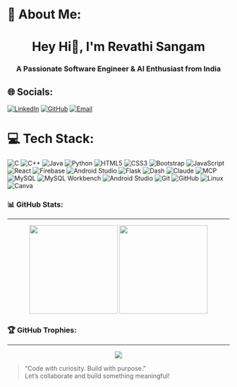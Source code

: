 # 💫 About Me:
<h1 align="center">Hey Hi👋, I'm Revathi Sangam</h1>
<h3 align="center">A Passionate Software Engineer & AI Enthusiast from India</h3>

## 🌐 Socials:
[![LinkedIn](https://img.shields.io/badge/LinkedIn-0077B5?style=for-the-badge&logo=linkedin&logoColor=white)](https://www.linkedin.com/in/revathi-s-066727261/)
[![GitHub](https://img.shields.io/badge/GitHub-100000?style=for-the-badge&logo=github&logoColor=white)](https://github.com/Revathi-15)
[![Email](https://img.shields.io/badge/Gmail-D14836?style=for-the-badge&logo=gmail&logoColor=white)](mailto:revathisangam2005@gmail.com)

# 💻 Tech Stack:
![C](https://img.shields.io/badge/C-00599C?style=for-the-badge&logo=c&logoColor=white)
![C++](https://img.shields.io/badge/C++-00599C?style=for-the-badge&logo=cplusplus&logoColor=white)
![Java](https://img.shields.io/badge/Java-ED8B00?style=for-the-badge&logo=java&logoColor=white)
![Python](https://img.shields.io/badge/Python-3776AB?style=for-the-badge&logo=python&logoColor=white)
![HTML5](https://img.shields.io/badge/HTML5-E34F26?style=for-the-badge&logo=html5&logoColor=white)
![CSS3](https://img.shields.io/badge/CSS3-1572B6?style=for-the-badge&logo=css3&logoColor=white)
![Bootstrap](https://img.shields.io/badge/bootstrap-%238511FA.svg?style=for-the-badge&logo=bootstrap&logoColor=white) 
![JavaScript](https://img.shields.io/badge/JavaScript-F7DF1E?style=for-the-badge&logo=javascript&logoColor=black)
![React](https://img.shields.io/badge/React-20232A?style=for-the-badge&logo=react&logoColor=61DAFB)
![Firebase](https://img.shields.io/badge/Firebase-FFCA28?style=for-the-badge&logo=firebase&logoColor=black)
![Android Studio](https://img.shields.io/badge/Android_Studio-3DDC84?style=for-the-badge&logo=android-studio&logoColor=white)
![Flask](https://img.shields.io/badge/Flask-000000?style=for-the-badge&logo=flask&logoColor=white)
![Dash](https://img.shields.io/badge/Dash-191970?style=for-the-badge&logo=plotly&logoColor=white)
![Claude](https://img.shields.io/badge/Claude-FF6F61?style=for-the-badge&logo=anthropic&logoColor=white)
![MCP](https://img.shields.io/badge/MCP-Model_Context_Protocol-6B7280?style=for-the-badge)
![MySQL](https://img.shields.io/badge/MySQL-00758F?style=for-the-badge&logo=mysql&logoColor=white)
![MySQL Workbench](https://img.shields.io/badge/MySQL_Workbench-4479A1?style=for-the-badge&logo=mysql&logoColor=white)
![Android Studio](https://img.shields.io/badge/Android_Studio-3DDC84?style=for-the-badge&logo=android-studio&logoColor=white)
![Git](https://img.shields.io/badge/Git-F05032?style=for-the-badge&logo=git&logoColor=white)
![GitHub](https://img.shields.io/badge/GitHub-181717?style=for-the-badge&logo=github&logoColor=white)
![Linux](https://img.shields.io/badge/Linux-FCC624?style=for-the-badge&logo=linux&logoColor=black)
![Canva](https://img.shields.io/badge/Canva-%2300C4CC.svg?style=for-the-badge&logo=Canva&logoColor=white)

### 📊 GitHub Stats:
---
<p align="center">
  <img src="https://github-readme-stats.vercel.app/api?username=Revathi-15&show_icons=true&theme=dark&hide_title=false&count_private=true" height="200" />
  <img src="https://github-readme-stats.vercel.app/api/top-langs/?username=Revathi-15&theme=dark&layout=compact" height="200" />
</p>

### 🏆 GitHub Trophies:
---
<p align="center">
  <img src="https://github-profile-trophy.vercel.app/?username=Revathi-15&theme=radical&no-frame=true&column=7&margin-w=10" />
</p>

> “Code with curiosity. Build with purpose.”  
> Let’s collaborate and build something meaningful!

